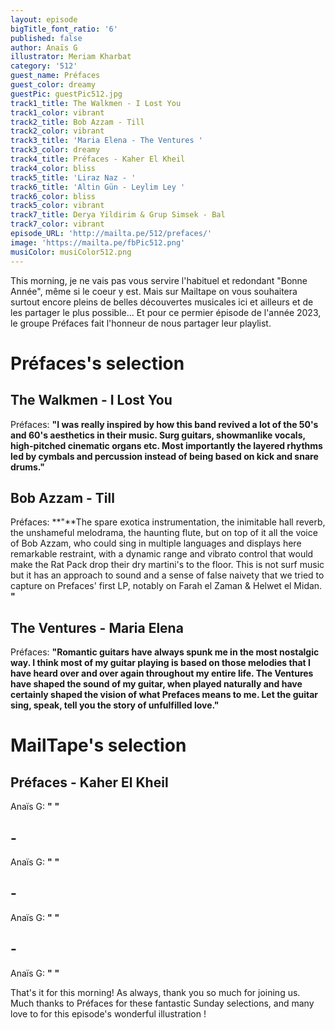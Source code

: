 ```yaml
---
layout: episode
bigTitle_font_ratio: '6'
published: false
author: Anaïs G
illustrator: Meriam Kharbat
category: '512'
guest_name: Préfaces
guest_color: dreamy
guestPic: guestPic512.jpg
track1_title: The Walkmen - I Lost You
track1_color: vibrant
track2_title: Bob Azzam - Till
track2_color: vibrant
track3_title: 'Maria Elena - The Ventures '
track3_color: dreamy
track4_title: Préfaces - Kaher El Kheil
track4_color: bliss
track5_title: 'Liraz Naz - '
track6_title: 'Altin Gün - Leylim Ley '
track6_color: bliss
track5_color: vibrant
track7_title: Derya Yildirim & Grup Simsek - Bal
track7_color: vibrant
episode_URL: 'http://mailta.pe/512/prefaces/'
image: 'https://mailta.pe/fbPic512.png'
musiColor: musiColor512.png
---
```

<p id="introduction"> This morning, je ne vais pas vous servire l'habituel et redondant "Bonne Année", même si le coeur y est. Mais sur Mailtape on vous souhaitera surtout encore pleins de belles découvertes musicales ici et ailleurs et de les partager le plus possible... Et pour ce permier épisode de l'année 2023, le groupe Préfaces fait l'honneur de nous partager leur playlist.
 
</p>

# Préfaces's selection

## The Walkmen - I Lost You
Préfaces: **"**I was really inspired by how this band revived a lot of the 50's and 60's aesthetics in their music. Surg guitars, showmanlike vocals, high-pitched cinematic organs etc. Most importantly the layered rhythms led by cymbals and percussion instead of being based on kick and snare drums.**"**

## Bob Azzam - Till 
Préfaces: **"**The spare exotica instrumentation, the inimitable hall reverb, the unshameful melodrama, the haunting flute, but on top of it all the voice of Bob Azzam, who could sing in multiple languages and displays here remarkable restraint, with a dynamic range and vibrato control that would make the Rat Pack drop their dry martini's to the floor. This is not surf music but it has an approach to sound and a sense of false naivety that we tried to capture on Prefaces' first LP, notably on Farah el Zaman & Helwet el Midan. **"**

## The Ventures - Maria Elena
Préfaces: **"**Romantic guitars have always spunk me in the most nostalgic way. I think most of my guitar playing is based on those melodies that I have heard over and over again throughout my entire life. The Ventures have shaped the sound of my guitar, when played naturally and have certainly shaped the vision of what Prefaces means to me. Let the guitar sing, speak, tell you the story of unfulfilled love.**"**

 
# MailTape's selection

## Préfaces - Kaher El Kheil
Anaïs G: **"** **"**

##  -
Anaïs G: **"** **"**

##  - 
Anaïs G: **"** **"**

##   - 
Anaïs G: **"** **"**


<p id="outroduction">That's it for this morning! As always, thank you so much for joining us. Much thanks to Préfaces for these fantastic Sunday selections, and many love to   for this episode's wonderful illustration !</p>
